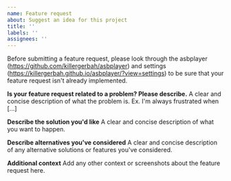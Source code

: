 ```yaml
---
name: Feature request
about: Suggest an idea for this project
title: ''
labels: ''
assignees: ''
---
```


Before submitting a feature request, please look through the asbplayer (https://github.com/killergerbah/asbplayer) and settings (https://killergerbah.github.io/asbplayer/?view=settings)
to be sure that your feature request isn't already implemented.

**Is your feature request related to a problem? Please describe.**
A clear and concise description of what the problem is. Ex. I'm always frustrated when [...]

**Describe the solution you'd like**
A clear and concise description of what you want to happen.

**Describe alternatives you've considered**
A clear and concise description of any alternative solutions or features you've considered.

**Additional context**
Add any other context or screenshots about the feature request here.
